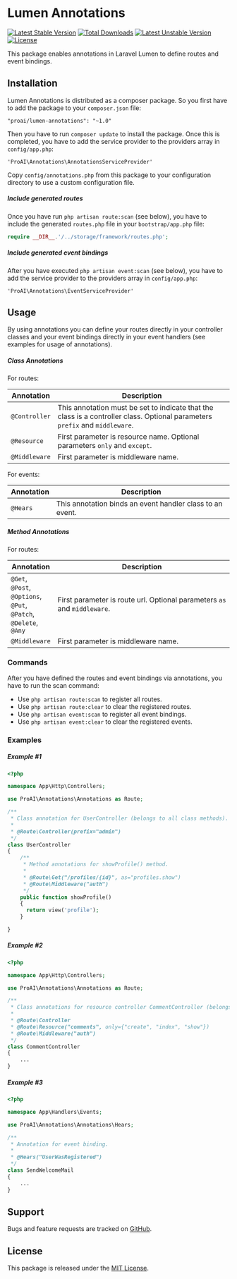 # Lumen Annotations

[![Latest Stable Version](https://poser.pugx.org/proai/lumen-annotations/v/stable)](https://packagist.org/packages/proai/lumen-annotations) [![Total Downloads](https://poser.pugx.org/proai/lumen-annotations/downloads)](https://packagist.org/packages/proai/lumen-annotations) [![Latest Unstable Version](https://poser.pugx.org/proai/lumen-annotations/v/unstable)](https://packagist.org/packages/proai/lumen-annotations) [![License](https://poser.pugx.org/proai/lumen-annotations/license)](https://packagist.org/packages/proai/lumen-annotations)

This package enables annotations in Laravel Lumen to define routes and event bindings.

## Installation

Lumen Annotations is distributed as a composer package. So you first have to add the package to your `composer.json` file:

```
"proai/lumen-annotations": "~1.0"
```

Then you have to run `composer update` to install the package. Once this is completed, you have to add the service provider to the providers array in `config/app.php`:

```
'ProAI\Annotations\AnnotationsServiceProvider'
```

Copy `config/annotations.php` from this package to your configuration directory to use a custom configuration file.

##### Include generated routes

Once you have run `php artisan route:scan` (see below), you have to include the generated `routes.php` file in your `bootstrap/app.php` file:

```php
require __DIR__.'/../storage/framework/routes.php';
```

##### Include generated event bindings

After you have executed `php artisan event:scan` (see below), you have to add the service provider to the providers array in `config/app.php`:

```
'ProAI\Annotations\EventServiceProvider'
```

## Usage

By using annotations you can define your routes directly in your controller classes and your event bindings directly in your event handlers (see examples for usage of annotations).

##### Class Annotations

For routes:

Annotation | Description
--- | ---
`@Controller` | This annotation must be set to indicate that the class is a controller class. Optional parameters `prefix` and `middleware`.
`@Resource` | First parameter is resource name. Optional parameters `only` and `except`.
`@Middleware` | First parameter is middleware name.

For events:

Annotation | Description
--- | ---
`@Hears` | This annotation binds an event handler class to an event.

##### Method Annotations

For routes:

Annotation | Description
--- | ---
`@Get`,<br>`@Post`,<br>`@Options`,<br>`@Put`,<br>`@Patch`,<br>`@Delete`,<br>`@Any` | First parameter is route url. Optional parameters `as` and `middleware`.
`@Middleware` | First parameter is middleware name.

### Commands

After you have defined the routes and event bindings via annotations, you have to run the scan command:

* Use `php artisan route:scan` to register all routes.
* Use `php artisan route:clear` to clear the registered routes.
* Use `php artisan event:scan` to register all event bindings.
* Use `php artisan event:clear` to clear the registered events.

### Examples

##### Example #1

```php
<?php

namespace App\Http\Controllers;

use ProAI\Annotations\Annotations as Route;

/**
 * Class annotation for UserController (belongs to all class methods).
 *
 * @Route\Controller(prefix="admin")
 */
class UserController
{
    /**
     * Method annotations for showProfile() method.
     *
     * @Route\Get("/profiles/{id}", as="profiles.show")
     * @Route\Middleware("auth")
     */
    public function showProfile()
    {
      return view('profile');
    }

}
```

##### Example #2

```php
<?php

namespace App\Http\Controllers;

use ProAI\Annotations\Annotations as Route;

/**
 * Class annotations for resource controller CommentController (belongs to all class methods).
 *
 * @Route\Controller
 * @Route\Resource("comments", only={"create", "index", "show"})
 * @Route\Middleware("auth")
 */
class CommentController
{
    ...
}
```

##### Example #3

```php
<?php

namespace App\Handlers\Events;

use ProAI\Annotations\Annotations\Hears;

/**
 * Annotation for event binding.
 *
 * @Hears("UserWasRegistered")
 */
class SendWelcomeMail
{
    ...
}
```

## Support

Bugs and feature requests are tracked on [GitHub](https://github.com/proai/lumen-annotations/issues).

## License

This package is released under the [MIT License](LICENSE).
